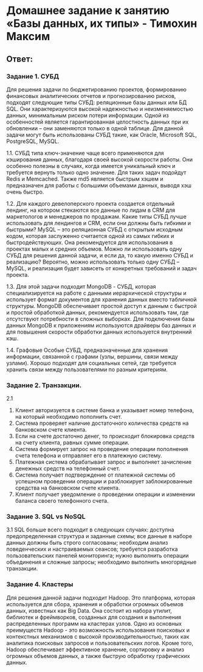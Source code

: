 # Домашнее задание к занятию «Базы данных, их типы» - Тимохин Максим

## Ответ:
### Задание 1. СУБД
Для решения задачи по бюджетированию проектов, формированию финансовых аналитических отчетов и прогнозированию рисков, подходят следующие типы СУБД: реляционные базы данных или БД SQL. Они характеризуются высокой надежностью и неизменяемостью данных, минимальным риском потери информации. Одной из особенностей является гарантированная целостность данных при их обновлении – они заменяются только в одной таблице. Для данной задачи могут быть использованы СУБД такие, как Oracle, Microsoft SQL, PostgreSQL, MySQL.

1.1. СУБД типа ключ-значение чаще всего применяются для кэширования данных, благодаря своей высокой скорости работы. Они особенно полезны в случаях, когда имеется уникальный ключ и требуется вернуть только одно значение. Для таких задач подойдут Redis и Memcached. Также md5 является быстрым хэшем и предназначен для работы с большими объемами данных, выводя хэш очень быстро.

1.2. Для каждого девелоперского проекта создается отдельный лендинг, на котором стекаются все данные по лидам в CRM для маркетологов и менеджеров по продажам. Какие типы СУБД лучше использовать для лендингов и CRM, если они должны быть гибкими и быстрыми? MySQL – это реляционная СУБД с открытым исходным кодом, которая заслуженно считается одной из самых гибких и быстродействующих. Она рекомендуется для использования в проектах малых и средних объемов. Можно ли использовать одну СУБД для решения данной задачи, и если да, то какую именно СУБД и реализацию? Вероятно, можно использовать только одну СУБД – MySQL, и реализация будет зависеть от конкретных требований и задач проекта.

1.3. Для этой задачи подходит MongoDB - СУБД, которая специализируется на работе с данными иерархической структуры и использует формат документов для хранения данных вместо табличной структуры. MongoDB обеспечивает простой доступ к данным с быстрой и простой обработкой данных, рекомендуется использовать там, где отсутствуют потребности в сложных выборках. Для подключения базы данных MongoDB к приложениям используются драйверы баз данных и для повышения скорости обработки данных используется внутренний кэш.

1.4.  Графовые Особые СУБД, предназначенные для хранения информации, связанной с графами (узлы, вершины, связи между узлами). Хорошо подходят для социальных сетей, где требуется хранить связи между пользователями по разным критериям.

### Задание 2. Транзакции.
2.1  
1. Клиент авторизуется в системе банка и указывает номер телефона, на который необходимо пополнить счет.
2. Система проверяет наличие достаточного количества средств на банковском счете клиента.
3. Если на счете достаточно денег, то происходит блокировка средств на счету клиента, равных сумме операции.
4. Система формирует запрос на проведение операции пополнения счета телефона и отправляет его в платежную систему.
5. Платежная система обрабатывает запрос и выполняет зачисление денежных средств на телефонный счет.
6. Система получает подтверждение от платежной системы об успешном проведении операции и разблокирует заблокированные средства на банковском счете клиента.
7. Клиент получает уведомление о проведении операции и изменении баланса своего телефонного счета.

### Задание 3. SQL vs NoSQL
3.1
SQL больше всего подходит в следующих случаях: доступна предопределенная структура и заданные схемы; все данные в наборе данных должны быть строго согласованы; необходим анализ поведенческих и настраиваемых сеансов; требуется разработка пользовательских панелей мониторинга; нужно выполнить операции объединения и сложные запросы; необходимо выполнить многорядные транзакции.

### Задание 4. Кластеры
Для решения данной задачи подходит Hadoop. Это платформа, которая используется для сбора, хранения и обработки огромных объемов данных, известных как Big Data. Она состоит из набора утилит, библиотек и фреймворков, созданных для создания и выполнения распределенных программ на кластерах узлов.
Одно из основных преимуществ Hadoop - это возможность использования поисковых и контекстных механизмов с высокой производительностью, таких как аналитика поисковых запросов и пользовательских логов. Кроме того, Hadoop обеспечивает эффективное хранение, сортировку и анализ огромных объемов данных, а также быструю обработку графических данных.
